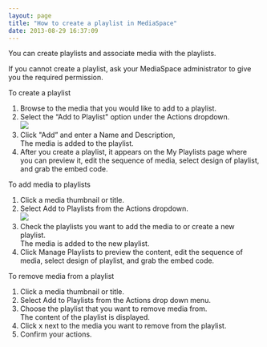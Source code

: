 ```yaml
---
layout: page
title: "How to create a playlist in MediaSpace"
date: 2013-08-29 16:37:09
---
```


You can create playlists and associate media with the playlists.

<p class="mce-note-graphic">
  <span>If you cannot create a playlist, ask your MediaSpace administrator to give you the required permission.</span>
</p>

<p class="mce-procedure">
  To create a playlist
</p>

1.  Browse to the media that you would like to add to a playlist.
2.  Select the “Add to Playlist" option under the Actions dropdown.  
    <img src="{{site.url}}/assets/1144">
3.  Click "Add” and enter a Name and Description,   
    The media is added to the playlist.
4.  After you create a playlist, it appears on the My Playlists page where you can preview it, edit the sequence of media, select design of playlist, and grab the embed code.

<p class="mce-procedure">
  To add media to playlists
</p>

1.  Click a media thumbnail or title.
2.  Select Add to Playlists from the Actions dropdown.  
    <img src="{{site.url}}/assets/1143">
3.  Check the playlists you want to add the media to or create a new playlist.  
    The media is added to the new playlist.
4.  Click Manage Playlists to preview the content, edit the sequence of media, select design of playlist, and grab the embed code.

<p class="mce-procedure">
  To remove media from a playlist
</p>

1.  Click a media thumbnail or title.
2.  Select Add to Playlists from the Actions drop down menu.
3.  Choose the playlist that you want to remove media from.  
    The content of the playlist is displayed.
4.  Click x next to the media you want to remove from the playlist.
5.  Confirm your actions.